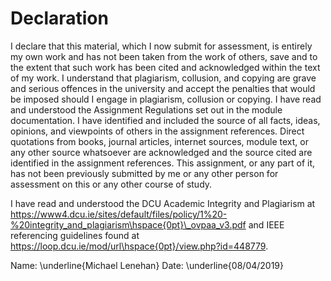 # Declaration

I declare that this material, which I now submit for assessment, is entirely my
own work and has not been taken from the work of others, save and to the extent
that such work has been cited and acknowledged within the text of my work. I
understand that plagiarism, collusion, and copying are grave and serious
offences in the university and accept the penalties that would be imposed should
I engage in plagiarism, collusion or copying. I have read and understood the
Assignment Regulations set out in the module documentation. I have identified
and included the source of all facts, ideas, opinions, and viewpoints of others
in the assignment references. Direct quotations from books, journal articles,
internet sources, module text, or any other source whatsoever are acknowledged
and the source cited are identified in the assignment references. This
assignment, or any part of it, has not been previously submitted by me or any
other person for assessment on this or any other course of study.

I have read and understood the DCU Academic Integrity and Plagiarism at
https://www4.dcu.ie/sites/default/files/policy/1%20-%20integrity_and_plagiarism\hspace{0pt}\_ovpaa_v3.pdf
and IEEE referencing guidelines found at
https://loop.dcu.ie/mod/url\hspace{0pt}/view.php?id=448779.


Name: \underline{Michael Lenehan} Date: \underline{08/04/2019}
